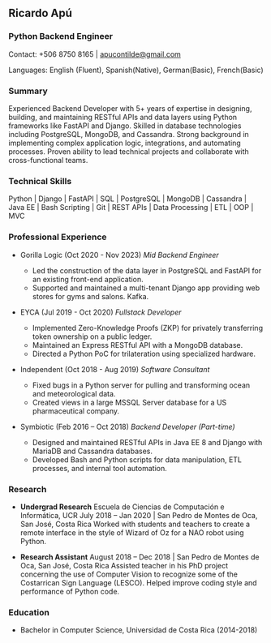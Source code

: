 ## Ricardo Apú

### Python Backend Engineer

Contact: +506 8750 8165 | [apucontilde@gmail.com](mailto:apucontilde@gmail.com)

Languages: English (Fluent), Spanish(Native), German(Basic), French(Basic)

### Summary

Experienced Backend Developer with 5+ years of expertise in designing, building, and maintaining RESTful APIs and data layers using Python frameworks like FastAPI and Django. Skilled in database technologies including PostgreSQL, MongoDB, and Cassandra. Strong background in implementing complex application logic, integrations, and automating processes. Proven ability to lead technical projects and collaborate with cross-functional teams.

### Technical Skills

Python | Django | FastAPI | SQL | PostgreSQL | MongoDB | Cassandra | Java EE | Bash Scripting | Git | REST APIs | Data Processing | ETL | OOP | MVC

### Professional Experience

- Gorilla Logic (Oct 2020 - Nov 2023) _Mid Backend Engineer_

  - Led the construction of the data layer in PostgreSQL and FastAPI for an existing front-end application.
  - Supported and maintained a multi-tenant Django app providing web stores for gyms and salons. Kafka.

- EYCA (Jul 2019 - Oct 2020) _Fullstack Developer_

  - Implemented Zero-Knowledge Proofs (ZKP) for privately transferring token ownership on a public ledger.
  - Maintained an Express RESTful API with a MongoDB database.
  - Directed a Python PoC for trilateration using specialized hardware.

- Independent (Oct 2018 - Aug 2019) _Software Consultant_

  - Fixed bugs in a Python server for pulling and transforming ocean and meteorological data.
  - Created views in a large MSSQL Server database for a US pharmaceutical company.

- Symbiotic (Feb 2016 – Oct 2018) _Backend Developer (Part-time)_
  - Designed and maintained RESTful APIs in Java EE 8 and Django with MariaDB and Cassandra databases.
  - Developed Bash and Python scripts for data manipulation, ETL processes, and internal tool automation.

### Research

- **Undergrad Research** Escuela de Ciencias de Computación e Informática, UCR
  July 2018 – Jan 2020 | San Pedro de Montes de Oca, San José, Costa Rica
  Worked with students and teachers to create a remote interface in the style of Wizard of Oz for a NAO robot using Python.

- **Research Assistant**
  August 2018 – Dec 2018 | San Pedro de Montes de Oca, San José, Costa Rica
  Assisted teacher in his PhD project concerning the use of Computer Vision to recognize some of the Costarrican Sign Language (LESCO). Helped improve coding style and performance of Python code.

### Education

- Bachelor in Computer Science, Universidad de Costa Rica (2014-2018)
